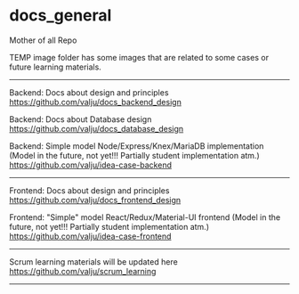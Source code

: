 # docs_general
Mother of all Repo

TEMP image folder has some images that are related to some cases or future learning materials.

* * *

Backend: Docs about design and principles
https://github.com/valju/docs_backend_design

Backend: Docs about Database design
https://github.com/valju/docs_database_design

Backend: Simple model Node/Express/Knex/MariaDB implementation (Model in the future, not yet!!! Partially student implementation atm.)
https://github.com/valju/idea-case-backend

* * *

Frontend: Docs about design and principles
https://github.com/valju/docs_frontend_design

Frontend: "Simple" model React/Redux/Material-UI frontend (Model in the future, not yet!!! Partially student implementation atm.)
https://github.com/valju/idea-case-frontend

* * *

Scrum learning materials will be updated here
https://github.com/valju/scrum_learning

* * *


